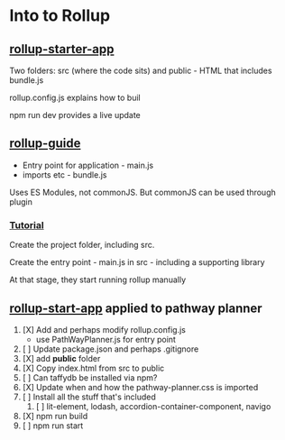 # Into to Rollup

## [rollup-starter-app](https://github.com/rollup/rollup-starter-app)

Two folders: src (where the code sits) and public - HTML that includes bundle.js

rollup.config.js explains how to buil

npm run dev provides a live update

## [rollup-guide](https://rollupjs.org/guide/en/)

- Entry point for application - main.js
- imports etc - bundle.js

Uses ES Modules, not commonJS.  But commonJS can be used through plugin

### [Tutorial](https://rollupjs.org/guide/en/#creating-your-first-bundle)

Create the project folder, including src.

Create the entry point - main.js in src - including a supporting library

At that stage, they start running rollup manually

## [rollup-start-app](https://github.com/rollup/rollup-starter-app) applied to pathway planner

1. [X] Add and perhaps modify rollup.config.js
   - use PathWayPlanner.js for entry point 
2. [ ] Update package.json and perhaps .gitignore
3. [X] add **public** folder
4. [X] Copy index.html from src to public
6. [ ] Can taffydb be installed via npm?
7. [X] Update when and how the pathway-planner.css is imported
8. [ ] Install all the stuff that's included
   1. [ ] lit-element, lodash, accordion-container-component, navigo
10. [X] npm run build
11. [ ] npm run start
